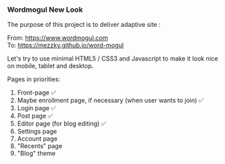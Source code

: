 ### Wordmogul New Look

The purpose of this project is to deliver adaptive site :

From: https://www.wordmogul.com <br>
To: https://mezzky.github.io/word-mogul

Let's try to use minimal HTML5 / CSS3 and Javascript to make it look nice on mobile, tablet and desktop.

Pages in priorities:

1. Front-page :white_check_mark:
2. Maybe enrollment page, if necessary (when user wants to join) :white_check_mark:
3. Login page :white_check_mark:
4. Post page :white_check_mark:
5. Editor page (for blog editing) :white_check_mark:
6. Settings page
7. Account page
8. "Recents" page
9. "Blog" theme

